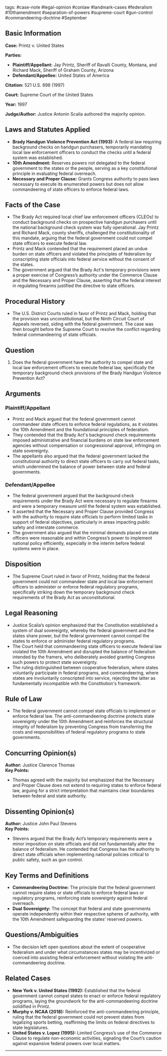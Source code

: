 tags: #case-note #legal-opinion #conlaw #landmark-cases #federalism #10thamendment #separation-of-powers #supreme-court #gun-control #commandeering-doctrine #September 

## Basic Information

**Case:** Printz v. United States

**Parties:**  
- **Plaintiff/Appellant:** Jay Printz, Sheriff of Ravalli County, Montana, and Richard Mack, Sheriff of Graham County, Arizona  
- **Defendant/Appellee:** United States of America

**Citation:** 521 U.S. 898 (1997)

**Court:** Supreme Court of the United States

**Year:** 1997

**Judge/Author:** Justice Antonin Scalia authored the majority opinion.

## Laws and Statutes Applied

- **Brady Handgun Violence Prevention Act (1993):** A federal law requiring background checks on handgun purchasers, temporarily mandating local law enforcement officers to conduct the checks until a federal system was established.
- **10th Amendment:** Reserves powers not delegated to the federal government to the states or the people, serving as a key constitutional principle in evaluating federal overreach.
- **Necessary and Proper Clause:** Grants Congress authority to pass laws necessary to execute its enumerated powers but does not allow commandeering of state officers to enforce federal laws.

## Facts of the Case

- The Brady Act required local chief law enforcement officers (CLEOs) to conduct background checks on prospective handgun purchasers until the national background check system was fully operational. Jay Printz and Richard Mack, county sheriffs, challenged the constitutionality of this mandate, arguing that the federal government could not compel state officers to execute federal law.
- Printz and Mack contended that the requirement placed an undue burden on state officers and violated the principles of federalism by conscripting state officials into federal service without the consent of the states.
- The government argued that the Brady Act's temporary provisions were a proper exercise of Congress’s authority under the Commerce Clause and the Necessary and Proper Clause, asserting that the federal interest in regulating firearms justified the directive to state officers.

## Procedural History

- The U.S. District Courts ruled in favor of Printz and Mack, holding that the provision was unconstitutional, but the Ninth Circuit Court of Appeals reversed, siding with the federal government. The case was then brought before the Supreme Court to resolve the conflict regarding federal commandeering of state officials.

## Question

1. Does the federal government have the authority to compel state and local law enforcement officers to execute federal law, specifically the temporary background check provisions of the Brady Handgun Violence Prevention Act?

## Arguments

### Plaintiff/Appellant

- Printz and Mack argued that the federal government cannot commandeer state officers to enforce federal regulations, as it violates the 10th Amendment and the foundational principles of federalism.
- They contended that the Brady Act's background check requirements imposed administrative and financial burdens on state law enforcement agencies without compensation or congressional approval, infringing on state sovereignty.
- The appellants also argued that the federal government lacked the constitutional authority to direct state officers to carry out federal tasks, which undermined the balance of power between state and federal governments.

### Defendant/Appellee

- The federal government argued that the background check requirements under the Brady Act were necessary to regulate firearms and were a temporary measure until the federal system was established.
- It asserted that the Necessary and Proper Clause provided Congress with the authority to require state officials to perform limited tasks in support of federal objectives, particularly in areas impacting public safety and interstate commerce.
- The government also argued that the minimal demands placed on state officers were reasonable and within Congress’s power to implement national policy efficiently, especially in the interim before federal systems were in place.

## Disposition

- The Supreme Court ruled in favor of Printz, holding that the federal government could not commandeer state and local law enforcement officers to administer or enforce federal regulatory programs, specifically striking down the temporary background check requirements of the Brady Act as unconstitutional.

## Legal Reasoning

- Justice Scalia’s opinion emphasized that the Constitution established a system of dual sovereignty, whereby the federal government and the states share power, but the federal government cannot compel the states to enforce or administer federal regulatory programs.
- The Court held that commandeering state officers to execute federal law violated the 10th Amendment and disrupted the balance of federalism intended by the framers, who deliberately avoided granting Congress such powers to protect state sovereignty.
- The ruling distinguished between cooperative federalism, where states voluntarily participate in federal programs, and commandeering, where states are involuntarily conscripted into service, rejecting the latter as fundamentally incompatible with the Constitution's framework.

## Rule of Law

- The federal government cannot compel state officials to implement or enforce federal law. The anti-commandeering doctrine protects state sovereignty under the 10th Amendment and reinforces the structural integrity of federalism by preventing Congress from transferring the costs and responsibilities of federal regulatory programs to state governments.

## Concurring Opinion(s)

**Author:** Justice Clarence Thomas  
**Key Points:**  
- Thomas agreed with the majority but emphasized that the Necessary and Proper Clause does not extend to requiring states to enforce federal law, arguing for a strict interpretation that maintains clear boundaries between federal and state authority.

## Dissenting Opinion(s)

**Author:** Justice John Paul Stevens  
**Key Points:**  
- Stevens argued that the Brady Act’s temporary requirements were a minor imposition on state officials and did not fundamentally alter the balance of federalism. He contended that Congress has the authority to direct state officials when implementing national policies critical to public safety, such as gun control.

## Key Terms and Definitions

- **Commandeering Doctrine:** The principle that the federal government cannot require states or state officials to enforce federal laws or regulatory programs, reinforcing state sovereignty against federal overreach.
- **Dual Sovereignty:** The concept that federal and state governments operate independently within their respective spheres of authority, with the 10th Amendment safeguarding the states’ reserved powers.

## Questions/Ambiguities

- The decision left open questions about the extent of cooperative federalism and under what circumstances states may be incentivized or coerced into assisting federal enforcement without violating the anti-commandeering doctrine.

## Related Cases

- **New York v. United States (1992):** Established that the federal government cannot compel states to enact or enforce federal regulatory programs, laying the groundwork for the anti-commandeering doctrine solidified in Printz.
- **Murphy v. NCAA (2018):** Reinforced the anti-commandeering principle, ruling that the federal government could not prevent states from legalizing sports betting, reaffirming the limits on federal directives to state legislatures.
- **United States v. Lopez (1995):** Limited Congress’s use of the Commerce Clause to regulate non-economic activities, signaling the Court’s caution against expansive federal powers over local matters.

---
